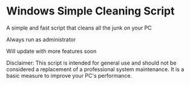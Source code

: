 # Windows Simple Cleaning Script
A simple and fast script that cleans all the junk on your PC

Always run as administrator

Will update with more features soon



Disclaimer: This script is intended for general use and should not be considered a replacement of a professional system maintenance. It is a basic measure to improve your PC's performance.
